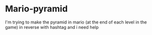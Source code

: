 # Mario-pyramid
I'm trying to make the pyramid in mario (at the end of each level in the game) in reverse with hashtag and i need help
